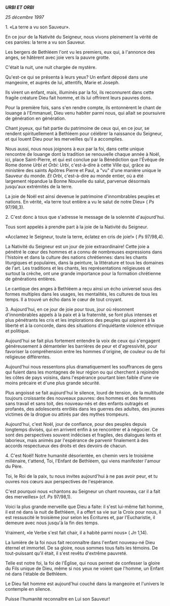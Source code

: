 ***URBI ET ORBI***

*25 décembre 1997*

1\. «La terre a vu son Sauveur».

En ce jour de la Nativité du Seigneur, nous vivons pleinement la vérité de ces paroles: la terre a vu son Sauveur.

Les bergers de Bethléem l'ont vu les premiers, eux qui, à l'annonce des anges, se hâtèrent avec joie vers la pauvre grotte.

C'était la nuit, une nuit chargée de mystère.

Qu'est-ce qui se présenta à leurs yeux? Un enfant déposé dans une mangeoire, et auprès de lui, attentifs, Marie et Joseph.

Ils virent un enfant, mais, illuminés par la foi, ils reconnurent dans cette fragile créature Dieu fait homme, et ils lui offrirent leurs pauvres dons.

Pour la première fois, sans s'en rendre compte, ils entonnèrent le chant de louange à l'Emmanuel, Dieu venu habiter parmi nous, qui allait se poursuivre de génération en génération.

Chant joyeux, qui fait partie du patrimoine de ceux qui, en ce jour, se rendent spirituellement à Bethléem pour célébrer la naissance du Seigneur, et qui louent Dieu pour les merveilles qu'il a accomplies.

Nous aussi, nous nous joignons à eux par la foi, dans cette unique rencontre de louange dont la tradition se renouvelle chaque année à Noël, ici, place Saint-Pierre, et qui est conclue par la Bénédiction que l'Évêque de Rome donne *Urbi et Orbi*: *Urbi*, c'est-à-dire à cette Ville qui, grâce au ministère des saints Apôtres Pierre et Paul, a "vu" d'une manière unique le Sauveur du monde. *Et Orbi*, c'est-à-dire au monde entier, où a été largement répandue la Bonne Nouvelle du salut, parvenue désormais jusqu'aux extrémités de la terre.

La joie de Noël est ainsi devenue le patrimoine d'innombrables peuples et nations. En vérité, «la terre tout entière a vu le salut de notre Dieu» ( *Ps* 97/98,3).

2\. C'est donc à tous que s'adresse le message de la solennité d'aujourd'hui.

Tous sont appelés à prendre part à la joie de la Nativité du Seigneur.

«Acclamez le Seigneur, toute la terre, éclatez en cris de joie!» ( *Ps* 97/98,4).

La Nativité du Seigneur est un jour de joie extraordinaire! Cette joie a pénétré le cœur des hommes et a connu de nombreuses expressions dans l'histoire et dans la culture des nations chrétiennes: dans les chants liturgiques et populaires, dans la peinture, la littérature et tous les domaines de l'art. Les traditions et les chants, les représentations religieuses et surtout la crèche, ont une grande importance pour la formation chrétienne de générations entières.

Le cantique des anges à Bethléem a reçu ainsi un écho universel sous des formes multiples dans les usages, les mentalités, les cultures de tous les temps. Il a trouvé un écho dans le cœur de tout croyant.

3\. Aujourd'hui, en ce jour de joie pour tous, jour où résonnent d'innombrables appels à la paix et à la fraternité, se font plus intenses et plus pénétrants les cris et les implorations des peuples qui aspirent à la liberté et à la concorde, dans des situations d'inquiétante violence ethnique et politique.

Aujourd'hui se fait plus fortement entendre la voix de ceux qui s'engagent généreusement à démanteler les barrières de peur et d'agressivité, pour favoriser la compréhension entre les hommes d'origine, de couleur ou de foi religieuse différentes.

Aujourd'hui nous ressentons plus dramatiquement les souffrances de gens qui fuient dans les montagnes de leur région ou qui cherchent à rejoindre les côtes de pays voisins, dans l'espérance pourtant bien faible d'une vie moins précaire et d'une plus grande sécurité.

Plus angoissé se fait aujourd'hui le silence, lourd de tension, de la multitude toujours croissante des nouveaux pauvres: des hommes et des femmes sans travail et sans toit, des nouveau-nés et des enfants outragés et profanés, des adolescents enrôlés dans les guerres des adultes, des jeunes victimes de la drogue ou attirés par des mythes trompeurs.

Aujourd'hui, c'est Noël, jour de confiance, pour des peuples depuis longtemps divisés, qui en arrivent enfin à se rencontrer et à négocier. Ce sont des perspectives souvent indécises et fragiles, des dialogues lents et laborieux, mais animés par l'espérance de parvenir finalement à des accords respectueux des droits et des devoirs de chacun.

4\. C'est Noël! Notre humanité désorientée, en chemin vers le troisième millénaire, t'attend, Toi, l'Enfant de Bethléem, qui viens manifester l'amour du Père.

Toi, le Roi de la paix, tu nous invites aujourd'hui à ne pas avoir peur, et tu ouvres nos cœurs aux perspectives de l'espérance.

C'est pourquoi nous «chantons au Seigneur un chant nouveau, car il a fait des merveilles» (cf. *Ps* 97/98,1).

Voici la plus grande merveille que Dieu a faite: il s'est lui-même fait homme, il est né dans la nuit de Bethléem, il a offert sa vie sur la Croix pour nous, il est ressuscité le troisième jour selon les Écritures et, par l'Eucharistie, il demeure avec nous jusqu'à la fin des temps.

Vraiment, «le Verbe s'est fait chair, il a habité parmi nous» ( *Jn* 1,14).

La lumière de la foi nous fait reconnaître dans l'enfant nouveau-né Dieu éternel et immortel. De sa gloire, nous sommes tous faits les témoins. De tout-puissant qu'il était, il s'est revêtu d'extrême pauvreté.

Telle est notre foi, la foi de l'Église, qui nous permet de confesser la gloire du Fils unique de Dieu, même si nos yeux ne voient que l'homme, un Enfant né dans l'étable de Bethléem.

Le Dieu fait homme est aujourd'hui couché dans la mangeoire et l'univers le contemple en silence.

Puisse l'humanité reconnaître en Lui son Sauveur!